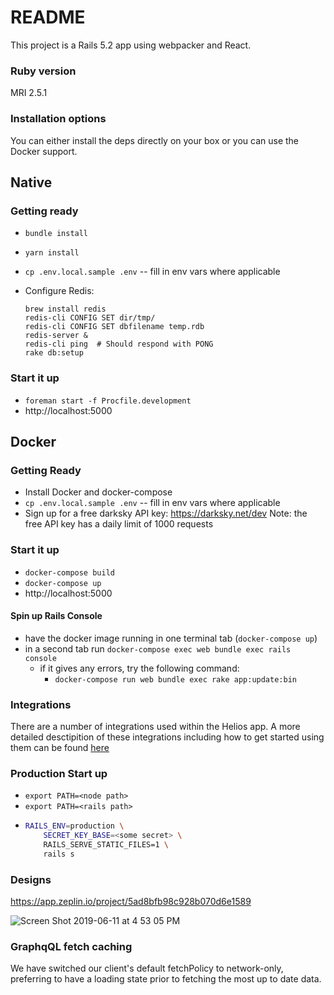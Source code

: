 # README

This project is a Rails 5.2 app using webpacker and React.

### Ruby version

MRI 2.5.1

### Installation options

You can either install the deps directly on your box or you can use the Docker support.

## Native

### Getting ready

- `bundle install`
- `yarn install`
- `cp .env.local.sample .env` -- fill in env vars where applicable
- Configure Redis:

  ```shell
  brew install redis
  redis-cli CONFIG SET dir/tmp/
  redis-cli CONFIG SET dbfilename temp.rdb
  redis-server &
  redis-cli ping  # Should respond with PONG
  rake db:setup
  ```

### Start it up

- `foreman start -f Procfile.development`
- http://localhost:5000

## Docker

### Getting Ready

- Install Docker and docker-compose
- `cp .env.local.sample .env` -- fill in env vars where applicable
- Sign up for a free darksky API key: https://darksky.net/dev
  Note: the free API key has a daily limit of 1000 requests

### Start it up

- `docker-compose build`
- `docker-compose up`
- http://localhost:5000

#### Spin up Rails Console

- have the docker image running in one terminal tab (`docker-compose up`)
- in a second tab run `docker-compose exec web bundle exec rails console`
  - if it gives any errors, try the following command:
    - `docker-compose run web bundle exec rake app:update:bin`

### Integrations

There are a number of integrations used within the Helios app.
A more detailed desctipition of these integrations including how to
get started using them can be found [here](./INTEGRATIONS.md)

### Production Start up

- `export PATH=<node path>`
- `export PATH=<rails path>`
- ```bash
  RAILS_ENV=production \
      SECRET_KEY_BASE=<some secret> \
      RAILS_SERVE_STATIC_FILES=1 \
      rails s
  ```

### Designs

https://app.zeplin.io/project/5ad8bfb98c928b070d6e1589

![Screen Shot 2019-06-11 at 4 53 05 PM](https://user-images.githubusercontent.com/30034042/59306010-670ef900-8c69-11e9-9d7e-0257dc363dac.png)

### GraphqQL fetch caching

We have switched our client's default fetchPolicy to network-only, preferring to have a loading state prior to fetching the most up to date data.
